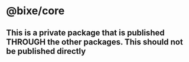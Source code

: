 # @bixe/core


## This is a private package that is published THROUGH the other packages. This should not be published directly
